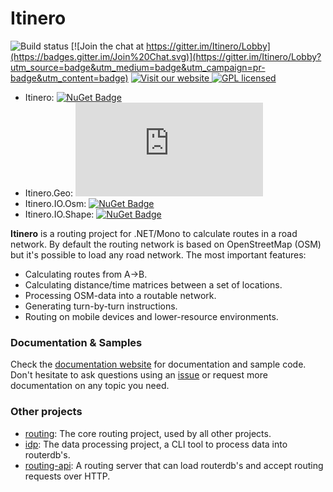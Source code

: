 #  Itinero

![Build status](http://build.osmsharp.com/app/rest/builds/buildType:(id:Itinero_RoutingDevelop)/statusIcon)
[![Join the chat at https://gitter.im/Itinero/Lobby](https://badges.gitter.im/Join%20Chat.svg)](https://gitter.im/Itinero/Lobby?utm_source=badge&utm_medium=badge&utm_campaign=pr-badge&utm_content=badge)
[![Visit our website](https://img.shields.io/badge/website-itinero.tech-020031.svg) ](http://www.itinero.tech/)
[![GPL licensed](https://img.shields.io/badge/license-Apache%202.0-blue.svg)](https://github.com/itinero/routing/blob/develop/LICENSE.md)

- Itinero: [![NuGet Badge](https://buildstats.info/nuget/Itinero)](https://www.nuget.org/packages/Itinero/)
- Itinero.Geo: [![NuGet Badge](https://buildstats.info/nuget/Itinero.Geo)](https://www.nuget.org/packages/Itinero.Geo/)
- Itinero.IO.Osm: [![NuGet Badge](https://buildstats.info/nuget/Itinero.IO.Osm)](https://www.nuget.org/packages/Itinero.IO.Osm/)
- Itinero.IO.Shape: [![NuGet Badge](https://buildstats.info/nuget/Itinero.IO.Shape)](https://www.nuget.org/packages/Itinero.IO.Shape/)

**Itinero** is a routing project for .NET/Mono to calculate routes in a road network. By default the routing network is based on OpenStreetMap (OSM) but it's possible to load any road network. The most important features:

- Calculating routes from A->B.
- Calculating distance/time matrices between a set of locations.
- Processing OSM-data into a routable network.
- Generating turn-by-turn instructions.
- Routing on mobile devices and lower-resource environments.

### Documentation & Samples

Check the [documentation website](http://docs.itinero.tech/docs/index.html) for documentation and sample code. Don't hesitate to ask questions using an [issue](https://github.com/itinero/routing/issues) or request more documentation on any topic you need.

### Other projects

- [routing](https://github.com/itinero/routing): The core routing project, used by all other projects.
- [idp](https://github.com/itinero/idp): The data processing project, a CLI tool to process data into routerdb's.
- [routing-api](https://github.com/itinero/routing-api): A routing server that can load routerdb's and accept routing requests over HTTP.
